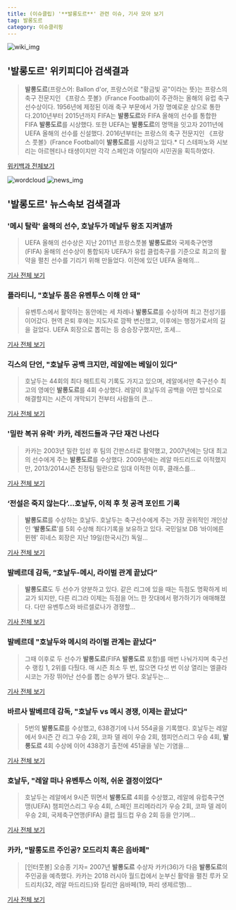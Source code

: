 ```yaml
---
title: (이슈클립) '**발롱도르**' 관련 이슈, 기사 모아 보기
tag: 발롱도르
category: 이슈클리핑
---
```

![wiki_img](https://user-images.githubusercontent.com/42597476/44503234-41136a80-a6d0-11e8-9071-6fc6418eafe4.png)
## **'**발롱도르**'** 위키피디아 검색결과
>**발롱도르**(프랑스어: Ballon d'or, 프랑스어로 "황금빛 공"이라는 뜻)는 프랑스의 축구 전문지인 《프랑스 풋볼》(France Football)이 주관하는 올해의 유럽 축구 선수상이다. 1956년에 제정된 이래 축구 부문에서 가장 명예로운 상으로 통한다.2010년부터 2015년까지 FIFA는 **발롱도르**와 FIFA 올해의 선수를 통합한 FIFA **발롱도르**를 시상했다. 또한 UEFA는 **발롱도르**의 명맥을 잇고자 2011년에 UEFA 올해의 선수를 신설했다. 2016년부터는 프랑스의 축구 전문지인 《프랑스 풋볼》(France Football)이 **발롱도르**를 시상하고 있다.* 디 스테파노와 시보리는 아르헨티나 태생이지만 각각 스페인과 이탈리아 시민권을 획득하였다.

<a href="https://ko.wikipedia.org/wiki/발롱도르" target="_blank">위키백과 전체보기</a>

![wordcloud](https://s3.ap-northeast-2.amazonaws.com/lyrics101-wordcloud/2018-08-31-1535654481.png)
![news_img](https://user-images.githubusercontent.com/42597476/44507050-1206f400-a6e4-11e8-8d98-7ffbfebb353f.png)
## **'**발롱도르**'** 뉴스속보 검색결과
### '메시 탈락' 올해의 선수, 호날두가 메날두 왕조 지켜낼까

>UEFA 올해의 선수상은 지난 2011년 프랑스풋볼 **발롱도르**와 국제축구연맹(FIFA) 올해의 선수상이 통합되자 UEFA가 유럽 클럽축구를 기준으로 최고의 활약을 펼친 선수를 기리기 위해 만들었다. 이전에 있던 UEFA 올해의...

<a href="http://www.sportalkorea.com/news/view.php?gisa_uniq=2018083016341555&section_code=20&cp=se&gomb=1" target="_blank">기사 전체 보기</a>

### 플라티니, "호날두 품은 유벤투스 이해 안 돼"

>유벤투스에서 활약하는 동안에는 세 차례나 **발롱도르**를 수상하며 최고 전성기를 이어갔다. 현역 은퇴 후에는 지도자로 깜짝 변신했고, 이후에는 행정가로서의 길을 걸었다. UEFA 회장으로 뽑히는 등 승승장구했지만, 조세...

<a href="http://www.goal.com/kr/%EB%89%B4%EC%8A%A4/a/d7snsj398bxf1jdd234kjkz82" target="_blank">기사 전체 보기</a>

### 긱스의 단언, "호날두 공백 크지만, 레알에는 베일이 있다"

>호날두는 44회의 최다 해트트릭 기록도 가지고 있으며, 레알에서만 축구선수 최고의 영예인 **발롱도르**를 4회 수상했다. 레알이 호날두의 공백을 어떤 방식으로 해결할지는 시즌이 개막되기 전부터 사람들의 큰...

<a href="http://www.interfootball.co.kr/news/articleView.html?idxno=237000" target="_blank">기사 전체 보기</a>

### '밀란 복귀 유력' 카카, 레전드들과 구단 재건 나선다

>카카는 2003년 밀란 입성 후 팀의 간판스타로 활약했고, 2007년에는 당대 최고의 선수에게 주는 **발롱도르**를 수상했다. 2009년에는 레알 마드리드로 이적했지만, 2013/2014시즌 친정팀 밀란으로 임대 이적한 이후, 클래스를...

<a href="http://www.goal.com/kr/%EB%89%B4%EC%8A%A4/a/182zt8xkl4ivs1nd71cjf12hpc" target="_blank">기사 전체 보기</a>

### ‘전설은 죽지 않는다’…호날두, 이적 후 첫 공격 포인트 기록

>**발롱도르**를 수상하는 호날두. 호날두는 축구선수에게 주는 가장 권위적인 개인상인 ‘**발롱도르**’를 5회 수상해 최다기록을 보유하고 있다. 국민일보 DB ‘바이에른 뮌헨’ 히네스 회장은 지난 19일(한국시간) 독일...

<a href="http://news.kmib.co.kr/article/view.asp?arcid=0012631966&code=61161311&cp=nv" target="_blank">기사 전체 보기</a>

### 발베르데 감독, “호날두-메시, 라이벌 관계 끝났다”

>**발롱도르**도 두 선수가 양분하고 있다. 같은 리그에 있을 때는 득점도 명확하게 비교가 되지만, 다른 리그라 이제는 득점을 어느 한 잣대에서 평가하기가 애매해졌다. 다만 유벤투스와 바르셀로나가 경쟁할...

<a href="http://www.osen.co.kr/article/G1110974702" target="_blank">기사 전체 보기</a>

### 발베르데 "호날두와 메시의 라이벌 관계는 끝났다"

>그때 이후로 두 선수가 **발롱도르**(FIFA **발롱도르** 포함)를 매번 나눠가지며 축구선수 랭킹 1, 2위를 다퉜다. 매 시즌 최소 두 번, 많으면 다섯 번 이상 열리는 엘클라시코는 가장 뛰어난 선수를 뽑는 승부가 됐다. 호날두는...

<a href="http://www.footballist.co.kr/news/articleView.html?idxno=108494" target="_blank">기사 전체 보기</a>

### 바르사 발베르데 감독, "호날두 vs 메시 경쟁, 이제는 끝났다"

>5번의 **발롱도르**를 수상했고, 638경기에 나서 554골을 기록했다. 호날두는 레알에서 9시즌 간 리그 우승 2회, 코파 델 레이 우승 2회, 챔피언스리그 우승 4회, **발롱도르** 4회 수상에 이어 438경기 출전에 451골을 넣는 기염을...

<a href="http://www.interfootball.co.kr/news/articleView.html?idxno=235519" target="_blank">기사 전체 보기</a>

### 호날두, "레알 떠나 유벤투스 이적, 쉬운 결정이었다"

>호날두는 레알에서 9시즌 뛰면서 **발롱도르** 4회를 수상했고, 레알에 유럽축구연맹(UEFA) 챔피언스리그 우승 4회, 스페인 프리메라리가 우승 2회, 코파 델 레이 우승 2회, 국제축구연맹(FIFA) 클럽 월드컵 우승 2회 등을 안기며...

<a href="http://www.interfootball.co.kr/news/articleView.html?idxno=177963" target="_blank">기사 전체 보기</a>

### 카카, "**발롱도르** 주인공? 모드리치 혹은 음바페"

>[인터풋볼] 오승종 기자= 2007년 **발롱도르** 수상자 카카(36)가 다음 **발롱도르**의 주인공을 예측했다. 카카는 2018 러시아 월드컵에서 눈부신 활약을 펼친 루카 모드리치(32, 레알 마드리드)와 킬리안 음바페(19, 파리 생제르맹)...

<a href="http://www.interfootball.co.kr/news/articleView.html?idxno=235466" target="_blank">기사 전체 보기</a>


